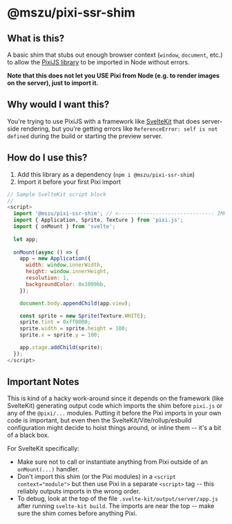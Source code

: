 # @mszu/pixi-ssr-shim

## What is this?
A basic shim that stubs out enough browser context (`window`, `document`, etc.)
to allow the [PixiJS library](https://pixijs.com/) to be imported in Node without
errors.

**Note that this does not let you USE Pixi from Node (e.g. to render images on the
server), just to import it.**

## Why would I want this?
You're trying to use PixiJS with a framework like [SvelteKit](https://kit.svelte.dev/)
that does server-side rendering, but you're getting errors like
`ReferenceError: self is not defined` during the build or starting the preview server.

## How do I use this?
1. Add this library as a dependency (`npm i @mszu/pixi-ssr-shim`)
2. Import it before your first Pixi import
```javascript
// Sample SvelteKit script block
//
<script>
  import '@mszu/pixi-ssr-shim'; // <------------------------------- IMPORTANT
  import { Application, Sprite, Texture } from 'pixi.js';
  import { onMount } from 'svelte';
  
  let app;
  
  onMount(async () => {
    app = new Application({
      width: window.innerWidth,
      height: window.innerHeight,
      resolution: 1,
      backgroundColor: 0x1099bb,
    });

    document.body.appendChild(app.view);

    const sprite = new Sprite(Texture.WHITE);
    sprite.tint = 0xff0000;
    sprite.width = sprite.height = 100;
    sprite.x = sprite.y = 100;

    app.stage.addChild(sprite);
  });
</script>
```

## Important Notes
This is kind of a hacky work-around since it depends on the framework (like SvelteKit)
generating output code which imports the shim before `pixi.js` or any of the `@pixi/...`
modules. Putting it before the Pixi imports in your own code is important, but even then
the SvelteKit/Vite/rollup/esbuild configuration might decide to hoist things around, or
inline them -- it's a bit of a black box.

For SvelteKit specifically:
* Make sure not to call or instantiate anything from Pixi outside of an `onMount(...)` handler.
* Don't import this shim (or the Pixi modules) in a `<script context="module">` but then use
Pixi in a separate `<script>` tag -- this reliably outputs imports in the wrong order.
* To debug, look at the top of the file `.svelte-kit/output/server/app.js` after running
`svelte-kit build`. The imports are near the top -- make sure the shim comes before anything
Pixi.
